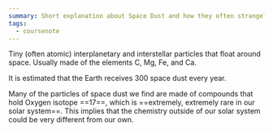 ```yaml
---
summary: Short explanation about Space Dust and how they often strangely carry oxygen isotope 17
tags:
  - coursenote
---
```

Tiny (often atomic) interplanetary and interstellar particles that float around space. Usually made of the elements C, Mg, Fe, and Ca.

It is estimated that the Earth receives 300 space dust every year.

Many of the particles of space dust we find are made of compounds that hold Oxygen isotope ==17==, which is ==extremely, extremely rare in our solar system==. This implies that the chemistry outside of our solar system could be very different from our own.